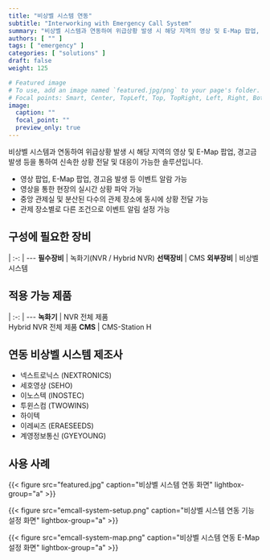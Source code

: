 ```yaml
---
title: "비상벨 시스템 연동"
subtitle: "Interworking with Emergency Call System"
summary: "비상벨 시스템과 연동하여 위급상황 발생 시 해당 지역의 영상 및 E-Map 팝업, 경고금 발생 등을 통하여 신속한 상황 전달 및 대응이 가능한 솔루션입니다."
authors: [ "" ]
tags: [ "emergency" ]
categories: [ "solutions" ]
draft: false
weight: 125

# Featured image
# To use, add an image named `featured.jpg/png` to your page's folder.
# Focal points: Smart, Center, TopLeft, Top, TopRight, Left, Right, BottomLeft, Bottom, BottomRight.
image:
  caption: ""
  focal_point: ""
  preview_only: true
---
```


비상벨 시스템과 연동하여 위급상황 발생 시 해당 지역의 영상 및 E-Map 팝업, 경고금 발생 등을 통하여 신속한 상황 전달 및 대응이 가능한 솔루션입니다.

- 영상 팝업, E-Map 팝업, 경고음 발생 등 이벤트 알람 가능
- 영상을 통한 현장의 실시간 상황 파악 가능
- 중앙 관제실 및 분산된 다수의 관제 장소에 동시에 상황 전달 가능
- 관제 장소별로 다른 조건으로 이벤트 알림 설정 가능

<div class="container">
<div class="row">
<div class="col-12 col-sm-6 pl-0">

## 구성에 필요한 장비

|
:-: | ---
**필수장비** | 녹화기(NVR / Hybrid NVR)
**선택장비** | CMS
**외부장비** | 비상벨 시스템

</div>
<div class="col-12 col-sm-6 pl-0">

## 적용 가능 제품

|
:-: | ---
**녹화기** | NVR 전체 제품<br>Hybrid NVR 전체 제품
**CMS** | CMS-Station H

</div>
</div>
</div>

## 연동 비상벨 시스템 제조사

- 넥스트로닉스 (NEXTRONICS)
- 세호영상 (SEHO)
- 이노스텍 (INOSTEC)
- 투윈스컴 (TWOWINS)
- 하이텍 
- 이레씨즈 (ERAESEEDS)
- 계영정보통신 (GYEYOUNG)

## 사용 사례

{{< figure src="featured.jpg" caption="비상벨 시스템 연동 화면" lightbox-group="a" >}}

{{< figure src="emcall-system-setup.png" caption="비상벨 시스템 연동 기능 설정 화면" lightbox-group="a" >}}

{{< figure src="emcall-system-map.png" caption="비상벨 시스템 연동 E-Map 설정 화면" lightbox-group="a" >}}
